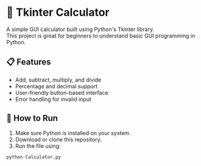 # 🧮 Tkinter Calculator

A simple GUI calculator built using Python's Tkinter library.  
This project is great for beginners to understand basic GUI programming in Python.

## 📋 Features

- Add, subtract, multiply, and divide
- Percentage and decimal support
- User-friendly button-based interface
- Error handling for invalid input

## 🚀 How to Run

1. Make sure Python is installed on your system.
2. Download or clone this repository.
3. Run the file using:

```bash
python Calculator.py
